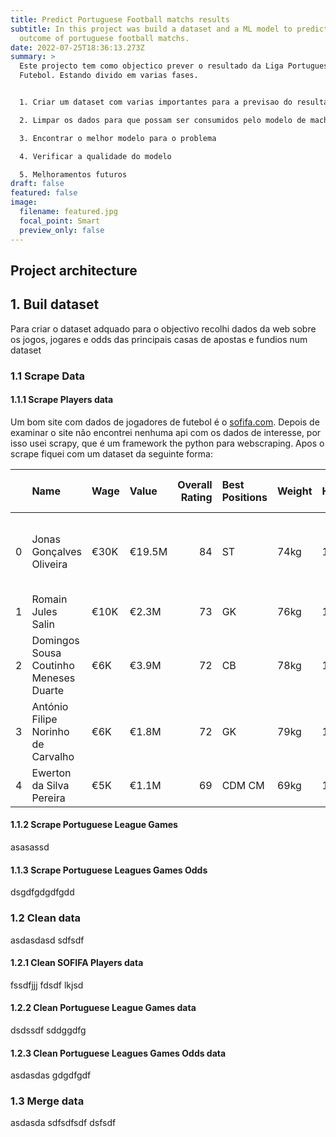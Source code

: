 ```yaml
---
title: Predict Portuguese Football matchs results
subtitle: In this project was build a dataset and a ML model to predicted the
  outcome of portuguese football matchs.
date: 2022-07-25T18:36:13.273Z
summary: >
  Este projecto tem como objectico prever o resultado da Liga Portuguesa de
  Futebol. Estando divido em varias fases.


  1. Criar um dataset com varias importantes para a previsao do resultado

  2. Limpar os dados para que possam ser consumidos pelo modelo de machine learning

  3. Encontrar o melhor modelo para o problema

  4. Verificar a qualidade do modelo

  5. Melhoramentos futuros
draft: false
featured: false
image:
  filename: featured.jpg
  focal_point: Smart
  preview_only: false
---
```

## Project architecture

## 1. Buil dataset

Para criar o dataset adquado para o objectivo recolhi dados da web sobre os jogos, jogares e odds das principais casas de apostas e fundios num dataset

### 1.1 Scrape Data

#### 1.1.1 Scrape Players data

Um bom site com dados de jogadores de futebol é o [sofifa.com](https://sofifa.com).
Depois de examinar o site não encontrei nenhuma api com os dados de interesse, por isso usei scrapy, que é um framework the python para webscraping.
Apos o scrape fiquei com um dataset da seguinte forma:

|    | Name                                   | Wage   | Value   |   Overall Rating | Best Positions   | Weight   | Height   | Age    | Preferred Foot   |   Weak Foot |   Skill Moves |   International Reputation | Work Rate      | Body Type      | Joined       | Contract Valid Until   |   Crossing |   Finishing |   Heading Accuracy |   Short Passing |   Volleys |   Dribbling |   Curve |   FK Accuracy |   Long Passing |   Ball Control |   Acceleration |   Sprint Speed |   Agility |   Reactions |   Balance |   Shot Power |   Jumping |   Stamina |   Strength |   Long Shots |   Aggression |   Interceptions |   Positioning |   Vision |   Penalties |   Marking |   Standing Tackle |   Sliding Tackle |   GK Diving |   GK Handling |   GK Kicking |   GK Positioning |   GK Reflexes | Traits                                               |   LS |   ST |   RS |   LW |   LF |   CF |   RF |   RW |   LAM |   CAM |   RAM |   LM |   LCM |   CM |   RCM |   RM |   LWB |   LDM |   CDM |   RDM |   RWB |   LB |   LCB |   CB |   RCB |   RB |   GK |
|---:|:---------------------------------------|:-------|:--------|-----------------:|:-----------------|:---------|:---------|:-------|:-----------------|------------:|--------------:|---------------------------:|:---------------|:---------------|:-------------|:-----------------------|-----------:|------------:|-------------------:|----------------:|----------:|------------:|--------:|--------------:|---------------:|---------------:|---------------:|---------------:|----------:|------------:|----------:|-------------:|----------:|----------:|-----------:|-------------:|-------------:|----------------:|--------------:|---------:|------------:|----------:|------------------:|-----------------:|------------:|--------------:|-------------:|-----------------:|--------------:|:-----------------------------------------------------|-----:|-----:|-----:|-----:|-----:|-----:|-----:|-----:|------:|------:|------:|-----:|------:|-----:|------:|-----:|------:|------:|------:|------:|------:|-----:|------:|-----:|------:|-----:|-----:|
|  0 | Jonas Gonçalves Oliveira               | €30K   | €19.5M  |               84 | ST               | 74kg     | 182cm    | 33y.o. | Right            |           5 |             3 |                          3 | High/ Medium   | Lean (170-185) | Sep 12, 2014 | 2020                   |         70 |          88 |                 84 |              75 |        85 |          84 |      85 |            77 |             70 |             89 |             66 |             65 |        77 |          85 |        69 |           84 |        69 |        74 |         61 |           85 |           61 |              34 |            87 |       83 |          84 |        23 |                36 |               25 |          12 |            11 |            7 |                8 |             5 | ['Diver', 'Finesse Shot', 'Technical Dribbler (AI)'] |   84 |   84 |   84 |   82 |   84 |   84 |   84 |   82 |    84 |    84 |    84 |   81 |    78 |   78 |    78 |   81 |    60 |    60 |    60 |    60 |    60 |   57 |    52 |   52 |    52 |   57 |   19 |
|  1 | Romain Jules Salin                     | €10K   | €2.3M   |               73 | GK               | 76kg     | 189cm    | 32y.o. | Left             |           2 |             1 |                          1 | Medium/ Medium | Lean (185+)    | Jul 29, 2017 | 2019                   |         11 |          11 |                 16 |              36 |        13 |          14 |      11 |            15 |             23 |             13 |             28 |             34 |        53 |          77 |        45 |           23 |        70 |        38 |         67 |           13 |           45 |              26 |            16 |       58 |          11 |        11 |                13 |               16 |          73 |            69 |           65 |               71 |            73 | []                                                   |   26 |   26 |   26 |   26 |   27 |   27 |   27 |   26 |    32 |    32 |    32 |   28 |    33 |   33 |    33 |   28 |    27 |    32 |    32 |    32 |    27 |   27 |    30 |   30 |    30 |   27 |   73 |
|  2 | Domingos Sousa Coutinho Meneses Duarte | €6K    | €3.9M   |               72 | CB               | 78kg     | 190cm    | 22y.o. | Right            |           3 |             2 |                          1 | Medium/ Medium | Lean (185+)    | Sporting CP  | Jun 30, 2018           |         34 |          30 |                 74 |              56 |        27 |          48 |      27 |            27 |             44 |             55 |             60 |             49 |        44 |          66 |        50 |           50 |        69 |        73 |         79 |           31 |           81 |              72 |            31 |       30 |          45 |        69 |                77 |               68 |           9 |             9 |           14 |               14 |            13 | []                                                   |   50 |   50 |   50 |   45 |   46 |   46 |   46 |   45 |    47 |    47 |    47 |   49 |    52 |   52 |    52 |   49 |    62 |    65 |    65 |    65 |    62 |   64 |    72 |   72 |    72 |   64 |   18 |
|  3 | António Filipe Norinho de Carvalho     | €6K    | €1.8M   |               72 | GK               | 79kg     | 186cm    | 32y.o. | Right            |           2 |             1 |                          1 | Medium/ Medium | Lean (185+)    | Jul 1, 2015  | 2019                   |         13 |          11 |                 15 |              15 |        14 |          11 |      14 |            14 |             16 |             13 |             36 |             31 |        43 |          63 |        31 |           20 |        69 |        33 |         65 |           14 |           29 |              18 |            11 |       69 |          12 |        11 |                13 |               11 |          72 |            72 |           65 |               71 |            73 | ['Comes For Crosses']                                |   23 |   23 |   23 |   23 |   24 |   24 |   24 |   23 |    28 |    28 |    28 |   25 |    27 |   27 |    27 |   25 |    22 |    25 |    25 |    25 |    22 |   22 |    25 |   25 |    25 |   22 |   72 |
|  4 | Ewerton da Silva Pereira               | €5K    | €1.1M   |               69 | CDM CM           | 69kg     | 179cm    | 24y.o. | Right            |           3 |             3 |                          1 | Medium/ Medium | Lean (170-185) | Aug 11, 2014 | 2021                   |         54 |          43 |                 58 |              71 |        42 |          57 |      57 |            41 |             67 |             69 |             61 |             60 |        64 |          65 |        69 |           62 |        82 |        73 |         68 |           53 |           73 |              67 |            48 |       59 |          52 |        67 |                67 |               61 |           9 |             9 |           11 |                8 |             9 | []                                                   |   58 |   58 |   58 |   59 |   59 |   59 |   59 |   59 |    62 |    62 |    62 |   62 |    65 |   65 |    65 |   62 |    66 |    69 |    69 |    69 |    66 |   66 |    68 |   68 |    68 |   66 |   16 |

#### 1.1.2 Scrape Portuguese League Games

asasassd

#### 1.1.3 Scrape Portuguese Leagues Games Odds

dsgdfgdgdfgdd

### 1.2 Clean data

asdasdasd sdfsdf

#### 1.2.1 Clean SOFIFA Players data

fssdfjjj fdsdf lkjsd

#### 1.2.2 Clean Portuguese League Games data

dsdssdf sddggdfg

#### 1.2.3 Clean Portuguese Leagues Games Odds data

asdasdas gdgdfgdf

### 1.3 Merge data

asdasda sdfsdfsdf
dsfsdf